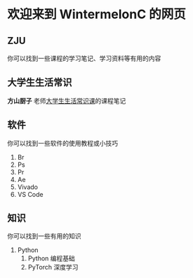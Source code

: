 # 欢迎来到 WintermelonC 的网页

## ZJU

你可以找到一些课程的学习笔记、学习资料等有用的内容

## 大学生生活常识

**方山厨子** 老师[大学生生活常识课](https://www.bilibili.com/video/BV1eWxneME3Q/)的课程笔记

## 软件

你可以找到一些软件的使用教程或小技巧

1. Br
2. Ps
3. Pr
4. Ae
5. Vivado
6. VS Code

## 知识

你可以找到一些有用的知识

1. Python
   1. Python 编程基础
   2. PyTorch 深度学习